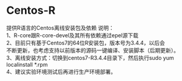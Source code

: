 # Centos-R
提供R语言的Centos离线安装包及依赖
说明：</br>
1、R-core跟R-core-devel及其所有依赖通过epel源下载</br>
2、目前只有基于Centos7的64位R安装包，版本号为3.4.4，以后会</br>
   不断更新，也考虑支持以前版本的源码一键编译、安装脚本（后期更新）。</br>
3、离线安装方式：切换到centos7-R3.4.4目录下，然后执行sudo yum localinstall *.rpm</br>
4、建议实验环境测试后再进行生产环境部署。</br>
